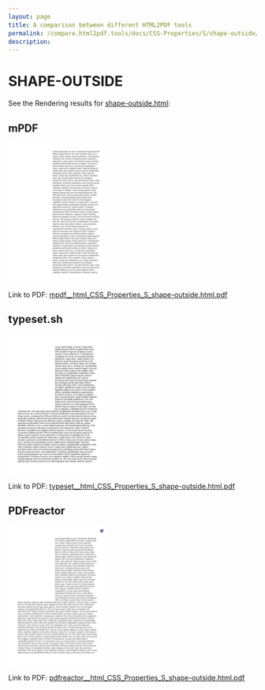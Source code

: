 ```yaml
---
layout: page
title: A comparison between different HTML2PDF tools
permalink: /compare.html2pdf.tools/docs/CSS-Properties/S/shape-outside/
description: 
---
```


# SHAPE-OUTSIDE

See the Rendering results for [shape-outside.html](/html/CSS%20Properties/S/shape-outside.html):

## mPDF
![](mpdf__html_CSS_Properties_S_shape-outside.html.png) 

Link to PDF: [mpdf__html_CSS_Properties_S_shape-outside.html.pdf](mpdf__html_CSS_Properties_S_shape-outside.html.pdf)

## typeset.sh
![](typeset__html_CSS_Properties_S_shape-outside.html.png) 

Link to PDF: [typeset__html_CSS_Properties_S_shape-outside.html.pdf](typeset__html_CSS_Properties_S_shape-outside.html.pdf)

## PDFreactor
![](pdfreactor__html_CSS_Properties_S_shape-outside.html.png) 

Link to PDF: [pdfreactor__html_CSS_Properties_S_shape-outside.html.pdf](pdfreactor__html_CSS_Properties_S_shape-outside.html.pdf)
